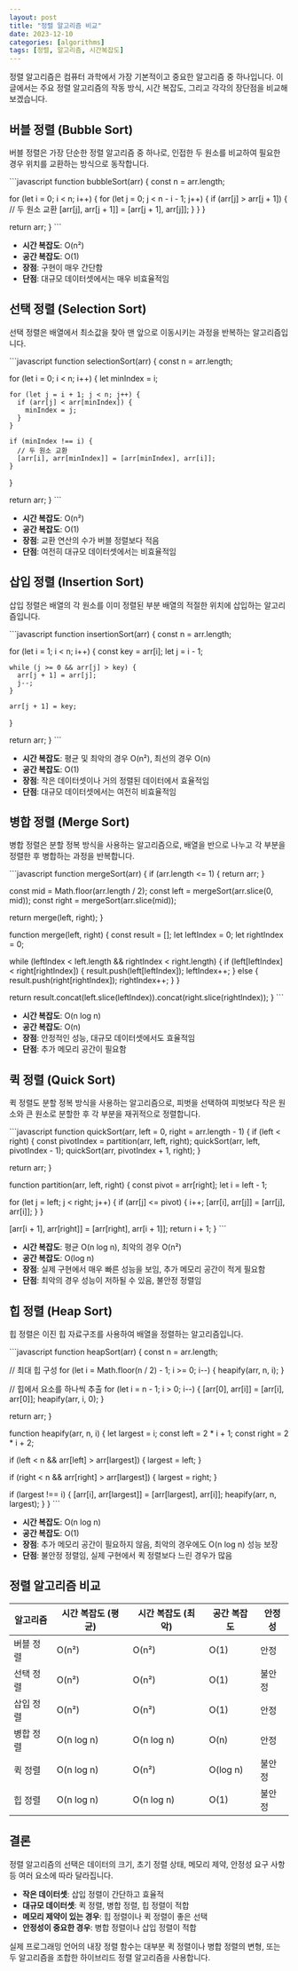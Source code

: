 ```yaml
---
layout: post
title: "정렬 알고리즘 비교"
date: 2023-12-10
categories: [algorithms]
tags: [정렬, 알고리즘, 시간복잡도]
---
```


정렬 알고리즘은 컴퓨터 과학에서 가장 기본적이고 중요한 알고리즘 중 하나입니다. 이 글에서는 주요 정렬 알고리즘의 작동 방식, 시간 복잡도, 그리고 각각의 장단점을 비교해 보겠습니다.

## 버블 정렬 (Bubble Sort)

버블 정렬은 가장 단순한 정렬 알고리즘 중 하나로, 인접한 두 원소를 비교하여 필요한 경우 위치를 교환하는 방식으로 동작합니다.

\`\`\`javascript
function bubbleSort(arr) {
  const n = arr.length;
  
  for (let i = 0; i < n; i++) {
    for (let j = 0; j < n - i - 1; j++) {
      if (arr[j] > arr[j + 1]) {
        // 두 원소 교환
        [arr[j], arr[j + 1]] = [arr[j + 1], arr[j]];
      }
    }
  }
  
  return arr;
}
\`\`\`

- **시간 복잡도**: O(n²)
- **공간 복잡도**: O(1)
- **장점**: 구현이 매우 간단함
- **단점**: 대규모 데이터셋에서는 매우 비효율적임

## 선택 정렬 (Selection Sort)

선택 정렬은 배열에서 최소값을 찾아 맨 앞으로 이동시키는 과정을 반복하는 알고리즘입니다.

\`\`\`javascript
function selectionSort(arr) {
  const n = arr.length;
  
  for (let i = 0; i < n; i++) {
    let minIndex = i;
    
    for (let j = i + 1; j < n; j++) {
      if (arr[j] < arr[minIndex]) {
        minIndex = j;
      }
    }
    
    if (minIndex !== i) {
      // 두 원소 교환
      [arr[i], arr[minIndex]] = [arr[minIndex], arr[i]];
    }
  }
  
  return arr;
}
\`\`\`

- **시간 복잡도**: O(n²)
- **공간 복잡도**: O(1)
- **장점**: 교환 연산의 수가 버블 정렬보다 적음
- **단점**: 여전히 대규모 데이터셋에서는 비효율적임

## 삽입 정렬 (Insertion Sort)

삽입 정렬은 배열의 각 원소를 이미 정렬된 부분 배열의 적절한 위치에 삽입하는 알고리즘입니다.

\`\`\`javascript
function insertionSort(arr) {
  const n = arr.length;
  
  for (let i = 1; i < n; i++) {
    const key = arr[i];
    let j = i - 1;
    
    while (j >= 0 && arr[j] > key) {
      arr[j + 1] = arr[j];
      j--;
    }
    
    arr[j + 1] = key;
  }
  
  return arr;
}
\`\`\`

- **시간 복잡도**: 평균 및 최악의 경우 O(n²), 최선의 경우 O(n)
- **공간 복잡도**: O(1)
- **장점**: 작은 데이터셋이나 거의 정렬된 데이터에서 효율적임
- **단점**: 대규모 데이터셋에서는 여전히 비효율적임

## 병합 정렬 (Merge Sort)

병합 정렬은 분할 정복 방식을 사용하는 알고리즘으로, 배열을 반으로 나누고 각 부분을 정렬한 후 병합하는 과정을 반복합니다.

\`\`\`javascript
function mergeSort(arr) {
  if (arr.length <= 1) {
    return arr;
  }
  
  const mid = Math.floor(arr.length / 2);
  const left = mergeSort(arr.slice(0, mid));
  const right = mergeSort(arr.slice(mid));
  
  return merge(left, right);
}

function merge(left, right) {
  const result = [];
  let leftIndex = 0;
  let rightIndex = 0;
  
  while (leftIndex < left.length && rightIndex < right.length) {
    if (left[leftIndex] < right[rightIndex]) {
      result.push(left[leftIndex]);
      leftIndex++;
    } else {
      result.push(right[rightIndex]);
      rightIndex++;
    }
  }
  
  return result.concat(left.slice(leftIndex)).concat(right.slice(rightIndex));
}
\`\`\`

- **시간 복잡도**: O(n log n)
- **공간 복잡도**: O(n)
- **장점**: 안정적인 성능, 대규모 데이터셋에서도 효율적임
- **단점**: 추가 메모리 공간이 필요함

## 퀵 정렬 (Quick Sort)

퀵 정렬도 분할 정복 방식을 사용하는 알고리즘으로, 피벗을 선택하여 피벗보다 작은 원소와 큰 원소로 분할한 후 각 부분을 재귀적으로 정렬합니다.

\`\`\`javascript
function quickSort(arr, left = 0, right = arr.length - 1) {
  if (left < right) {
    const pivotIndex = partition(arr, left, right);
    quickSort(arr, left, pivotIndex - 1);
    quickSort(arr, pivotIndex + 1, right);
  }
  
  return arr;
}

function partition(arr, left, right) {
  const pivot = arr[right];
  let i = left - 1;
  
  for (let j = left; j < right; j++) {
    if (arr[j] <= pivot) {
      i++;
      [arr[i], arr[j]] = [arr[j], arr[i]];
    }
  }
  
  [arr[i + 1], arr[right]] = [arr[right], arr[i + 1]];
  return i + 1;
}
\`\`\`

- **시간 복잡도**: 평균 O(n log n), 최악의 경우 O(n²)
- **공간 복잡도**: O(log n)
- **장점**: 실제 구현에서 매우 빠른 성능을 보임, 추가 메모리 공간이 적게 필요함
- **단점**: 최악의 경우 성능이 저하될 수 있음, 불안정 정렬임

## 힙 정렬 (Heap Sort)

힙 정렬은 이진 힙 자료구조를 사용하여 배열을 정렬하는 알고리즘입니다.

\`\`\`javascript
function heapSort(arr) {
  const n = arr.length;
  
  // 최대 힙 구성
  for (let i = Math.floor(n / 2) - 1; i >= 0; i--) {
    heapify(arr, n, i);
  }
  
  // 힙에서 요소를 하나씩 추출
  for (let i = n - 1; i > 0; i--) {
    [arr[0], arr[i]] = [arr[i], arr[0]];
    heapify(arr, i, 0);
  }
  
  return arr;
}

function heapify(arr, n, i) {
  let largest = i;
  const left = 2 * i + 1;
  const right = 2 * i + 2;
  
  if (left < n && arr[left] > arr[largest]) {
    largest = left;
  }
  
  if (right < n && arr[right] > arr[largest]) {
    largest = right;
  }
  
  if (largest !== i) {
    [arr[i], arr[largest]] = [arr[largest], arr[i]];
    heapify(arr, n, largest);
  }
}
\`\`\`

- **시간 복잡도**: O(n log n)
- **공간 복잡도**: O(1)
- **장점**: 추가 메모리 공간이 필요하지 않음, 최악의 경우에도 O(n log n) 성능 보장
- **단점**: 불안정 정렬임, 실제 구현에서 퀵 정렬보다 느린 경우가 많음

## 정렬 알고리즘 비교

| 알고리즘 | 시간 복잡도 (평균) | 시간 복잡도 (최악) | 공간 복잡도 | 안정성 |
|---------|-----------------|-----------------|-----------|-------|
| 버블 정렬 | O(n²) | O(n²) | O(1) | 안정 |
| 선택 정렬 | O(n²) | O(n²) | O(1) | 불안정 |
| 삽입 정렬 | O(n²) | O(n²) | O(1) | 안정 |
| 병합 정렬 | O(n log n) | O(n log n) | O(n) | 안정 |
| 퀵 정렬 | O(n log n) | O(n²) | O(log n) | 불안정 |
| 힙 정렬 | O(n log n) | O(n log n) | O(1) | 불안정 |

## 결론

정렬 알고리즘의 선택은 데이터의 크기, 초기 정렬 상태, 메모리 제약, 안정성 요구 사항 등 여러 요소에 따라 달라집니다.

- **작은 데이터셋**: 삽입 정렬이 간단하고 효율적
- **대규모 데이터셋**: 퀵 정렬, 병합 정렬, 힙 정렬이 적합
- **메모리 제약이 있는 경우**: 힙 정렬이나 퀵 정렬이 좋은 선택
- **안정성이 중요한 경우**: 병합 정렬이나 삽입 정렬이 적합

실제 프로그래밍 언어의 내장 정렬 함수는 대부분 퀵 정렬이나 병합 정렬의 변형, 또는 두 알고리즘을 조합한 하이브리드 정렬 알고리즘을 사용합니다.
